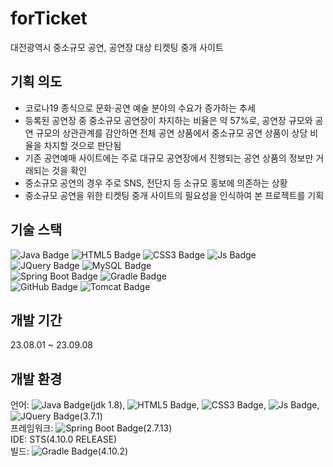 # forTicket
대전광역시 중소규모 공연, 공연장 대상 티켓팅 중개 사이트

## 기획 의도
 - 코로나19 종식으로 문화·공연 예술 분야의 수요가 증가하는 추세
 - 등록된 공연장 중 중소규모 공연장이 차지하는 비율은 약 57%로, 공연장 규모와 공연 규모의 상관관계를 감안하면 전체 공연 상품에서 중소규모 공연 상품이 상당 비율을 차지할 것으로 판단됨
 - 기존 공연예매 사이트에는 주로 대규모 공연장에서 진행되는 공연 상품의 정보만 거래되는 것을 확인
 - 중소규모 공연의 경우 주로 SNS, 전단지 등 소규모 홍보에 의존하는 상황
 - 중소규모 공연을 위한 티켓팅 중개 사이트의 필요성을 인식하여 본 프로젝트를 기획

## 기술 스택
![Java Badge](https://img.shields.io/badge/Java-007396?style=flat-square&logo=java&logoColor=white)
![HTML5 Badge](https://img.shields.io/badge/HTML5-E34F26?style=flat-square&logo=HTML5&logoColor=white)
![CSS3 Badge](https://img.shields.io/badge/CSS3-1572B6?style=flat-square&logo=CSS3&logoColor=white)
![Js Badge](https://img.shields.io/badge/JavaScript-F7DF1E?style=flat-square&logo=javascript&logoColor=black)
![JQuery Badge](https://img.shields.io/badge/JQuery-%230769AD?style=flat-square&logo=jquery&logoColor=white)
![MySQL Badge](https://img.shields.io/badge/MySQL-4479A1?style=flat-square&logo=mysql&logoColor=white)
<br>
![Spring Boot Badge](https://img.shields.io/badge/Spring_Boot-6DB33F?style=flat-square&logo=SpringBoot&logoColor=white)
![Gradle Badge](https://img.shields.io/badge/Gradle-%2302303A?style=flat-square&logo=gradle&logoColor=white)
<br>
![GitHub Badge](https://img.shields.io/badge/GitHub-%23181717?style=flat-square&logo=github&logoColor=white)
![Tomcat Badge](https://img.shields.io/badge/Apache_Tomcat-%23F8DC75?style=flat-square&logo=apachetomcat&logoColor=white)

## 개발 기간
23.08.01 ~ 23.09.08

## 개발 환경
언어: ![Java Badge](https://img.shields.io/badge/Java-007396?style=social&logo=java&logoColor=white)(jdk 1.8), 
![HTML5 Badge](https://img.shields.io/badge/HTML5-E34F26?style=flat-square&logo=HTML5&logoColor=white), 
![CSS3 Badge](https://img.shields.io/badge/CSS3-1572B6?style=flat-square&logo=CSS3&logoColor=white), 
![Js Badge](https://img.shields.io/badge/JavaScript-F7DF1E?style=flat-square&logo=javascript&logoColor=black), 
![JQuery Badge](https://img.shields.io/badge/JQuery-%230769AD?style=flat-square&logo=jquery&logoColor=white)(3.7.1) <br>
프레임워크: ![Spring Boot Badge](https://img.shields.io/badge/Spring_Boot-6DB33F?style=flat-square&logo=SpringBoot&logoColor=white)(2.7.13) <br>
IDE: STS(4.10.0 RELEASE) <br>
빌드: ![Gradle Badge](https://img.shields.io/badge/Gradle-%2302303A?style=flat-square&logo=gradle&logoColor=white)(4.10.2) <br>
